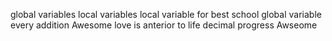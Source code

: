 global variables
local variables
local variable for best school
global variable
every addition
Awesome
love is anterior to life
decimal
progress
Awseome
